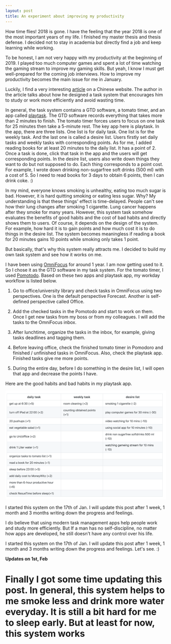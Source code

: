 ```yaml
---
layout: post
title: An experiment about improving my productivity
---
```

How time flies! 2018 is gone. I have the feeling that the year 2018 is one of the most important years of my life. I finished my master thesis and thesis defense. I decided not to stay in academia but directly find a job and keep learning while working.

To be honest, I am not very happy with my productivity at the beginning of 2019. I played too much computer games and spent a lot of time watching the gaming stream to improve my gaming skills. But yeah, I know I must get well-prepared for the coming job interviews. How to improve my productivity becomes the main issue for me in January.

Luckily, I find a very interesting [article](https://sspai.com/post/52270) on a Chinese website. The author in the article talks about how he designed a task system that encourages him to study or work more efficiently and avoid wasting time.

In general, the task system contains a GTD software, a tomato timer, and an app called [playtask](https://itunes.apple.com/us/app/playtask/id1050090187?mt=8). The GTD software records everything that takes more than 2 minutes to finish. The tomato timer forces users to focus on one task for 25 minutes then take a 5-minute rest. The key app here is playtask. In the app, there are three lists. One list is for daily task. One list is for the weekly task. And the last one is called a desire list. Users firstly set daily tasks and weekly tasks with corresponding points. As for me, I added reading books for at least 20 minutes to the daily list. It has a point of 2. Once a task is done, click that task in the app and the users will get corresponding points. In the desire list, users also write down things they want to do but not supposed to do. Each thing corresponds to a point cost. For example, I wrote down drinking non-sugarfree soft drinks (500 ml) with a cost of 5. So I need to read books for 3 days to obtain 6 points, then I can drink coke. :)

In my mind, everyone knows smoking is unhealthy, eating too much sugar is bad. However, it is hard quitting smoking or eating less sugar. Why? My understanding is that these things' effect is time-delayed. People can't see how their lung changes after smoking 1 cigarette. Lung cancer happens after they smoke for many years. However, this system task somehow evaluates the benefits of good habits and the cost of bad habits and directly shows them to users. Of course, it depends on the design of the system. For example, how hard it is to gain points and how much cost it is to do things in the desire list. The system becomes meaningless if reading a book for 20 minutes gains 10 points while smoking only takes 1 point.

But basically, that's why this system really attracts me. I decided to build my own task system and see how it works on me.

I have been using [OmniFocus](https://www.omnigroup.com/omnifocus/) for around 1 year. I am now getting used to it. So I chose it as the GTD software in my task system. For the tomato timer, I used [Pomotodo](https://pomotodo.com/intl/en/). Based on these two apps and playtask app, my workday workflow is listed below.

1. Go to office/university library and check tasks in OmniFocus using two perspectives. One is the default perspective Forecast. Another is self-defined perspective called Office. 

2. Add the checked tasks in the Pomotodo and start to work on them. Once I get new tasks from my boss or from my colleagues. I will add the tasks to the OmniFocus inbox.

3. After lunchtime, organize the tasks in the inbox, for example, giving tasks deadlines and tagging them. 

4. Before leaving office, check the finished tomato timer in Pomodoro and finished / unfinished tasks in OmniFocus. Also, check the playtask app. Finished tasks give me more points. 

5. During the entire day, before I do something in the desire list, I will open that app and decrease the points I have.

Here are the good habits and bad habits in my playtask app.

![Playtask image](/images/experiment/playtasklist.png)

I started this system on the 17th of Jan. I will update this post after 1 week, 1 month and 3 months writing down the progress and feelings.

I do believe that using modern task management apps help people work and study more efficiently. But If a man has no self-discipline, no matter how apps are developed, he still doesn't have any control over his life.

I started this system on the 17th of Jan. I will update this post after 1 week, 1 month and 3 months writing down the progress and feelings. Let's see. :)

**Updates on 1st, Feb**

Finally I got some time updating this post. In general, this system helps to me smoke less and drink more water everyday. It is still a bit hard for me to sleep early. But at least for now, this system works
=
